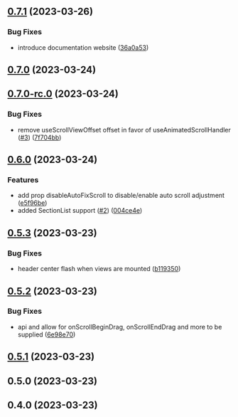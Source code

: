 

## [0.7.1](https://github.com/codeherence/react-native-header/compare/v0.7.0...v0.7.1) (2023-03-26)


### Bug Fixes

* introduce documentation website ([36a0a53](https://github.com/codeherence/react-native-header/commit/36a0a53aa20e1ada40cd89240801ae0053d907a2))

## [0.7.0](https://github.com/codeherence/react-native-header/compare/v0.7.0-rc.0...v0.7.0) (2023-03-24)

## [0.7.0-rc.0](https://github.com/codeherence/react-native-header/compare/v0.6.0...v0.7.0-rc.0) (2023-03-24)


### Bug Fixes

* remove useScrollViewOffset offset in favor of useAnimatedScrollHandler ([#3](https://github.com/codeherence/react-native-header/issues/3)) ([7f704bb](https://github.com/codeherence/react-native-header/commit/7f704bb42f4776279a29e038dc7397241fb2142a))

## [0.6.0](https://github.com/codeherence/react-native-header/compare/v0.5.3...v0.6.0) (2023-03-24)


### Features

* add prop disableAutoFixScroll to disable/enable auto scroll adjustment ([e5f96be](https://github.com/codeherence/react-native-header/commit/e5f96be22357a8f404eb1c4db1a03967f14624a2))
* added SectionList support ([#2](https://github.com/codeherence/react-native-header/issues/2)) ([004ce4e](https://github.com/codeherence/react-native-header/commit/004ce4e6f7c4cad11bf63281a19e0bf8d6f10f18))

## [0.5.3](https://github.com/codeherence/react-native-header/compare/v0.5.2...v0.5.3) (2023-03-23)


### Bug Fixes

* header center flash when views are mounted ([b119350](https://github.com/codeherence/react-native-header/commit/b119350ae091e65c63641d24628ae024b14a787c))

## [0.5.2](https://github.com/codeherence/react-native-header/compare/v0.5.1...v0.5.2) (2023-03-23)


### Bug Fixes

* api and allow for onScrollBeginDrag, onScrollEndDrag and more to be supplied ([6e98e70](https://github.com/codeherence/react-native-header/commit/6e98e70256703ebf429db185644662e48cb62c88))

## [0.5.1](https://github.com/codeherence/react-native-header/compare/v0.5.0...v0.5.1) (2023-03-23)

## 0.5.0 (2023-03-23)

## 0.4.0 (2023-03-23)